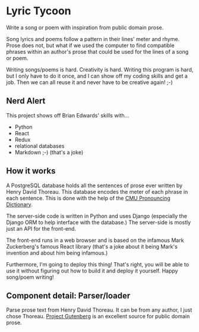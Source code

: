 # Lyric Tycoon

Write a song or poem with inspiration from public domain prose.

Song lyrics and poems follow a pattern in their lines' meter and rhyme. Prose does not, but what if we used the computer to find compatible phrases within an author's prose that could be used for the lines of a song or poem.

Writing songs/poems is hard. Creativity is hard. Writing this program is hard, but I only have to do it once, and I can show off my coding skills and get a job. Then we can all reuse it and never have to be creative again! ;-)


## Nerd Alert

This project shows off Brian Edwards' skills with...

* Python
* React
* Redux
* relational databases
* Markdown ;-) (that's a joke)


## How it works

A PostgreSQL database holds all the sentences of prose ever written by Henry David Thoreau. This database encodes the meter of each phrase in each sentence. This is done with the help of the [CMU Pronouncing Dictionary](http://www.speech.cs.cmu.edu/cgi-bin/cmudict).

The server-side code is written in Python and uses Django (especially the Django ORM to help interface with the database.) The server-side is mostly just an API for the front-end.

The front-end runs in a web browser and is based on the infamous Mark Zuckerberg's famous React library (that's a joke about it being Mark's invention and about him being infamous.)

Furthermore, I'm going to deploy this thing! That's right, you will be able to use it without figuring out how to build it and deploy it yourself. Happy song/poem writing!


## Component detail: Parser/loader

Parse prose text from Henry David Thoreau. It can be from any author, I just chose Thoreau. [Project Gutenberg](https://www.gutenberg.org/files/205/205-0.txt) is an excellent source for public domain prose.
